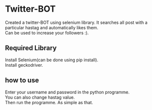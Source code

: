 # Twitter-BOT
Created a twitter-BOT using selenium library. It searches all post with a particular hastag and automatically likes them.<br />
Can be used to increase your followers :).<br />

## Required Library
Install Selenium(can be done using pip install).<br /> 
Install geckodriver.<br />

## how to use 
Enter your username and password in the python programme.<br />
You can also change hastag value.<br />
Then run the programme. As simple as that.<br />
